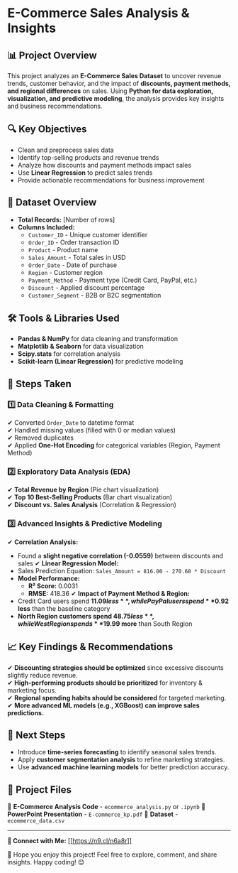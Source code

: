 # E-Commerce Sales Analysis & Insights

## 📊 Project Overview
This project analyzes an **E-Commerce Sales Dataset** to uncover revenue trends, customer behavior, and the impact of **discounts, payment methods, and regional differences** on sales. Using **Python for data exploration, visualization, and predictive modeling**, the analysis provides key insights and business recommendations.

## 🔍 Key Objectives
- Clean and preprocess sales data
- Identify top-selling products and revenue trends
- Analyze how discounts and payment methods impact sales
- Use **Linear Regression** to predict sales trends
- Provide actionable recommendations for business improvement

## 📂 Dataset Overview
- **Total Records:** [Number of rows]
- **Columns Included:**
  - `Customer_ID` - Unique customer identifier
  - `Order_ID` - Order transaction ID
  - `Product` - Product name
  - `Sales_Amount` - Total sales in USD
  - `Order_Date` - Date of purchase
  - `Region` - Customer region
  - `Payment_Method` - Payment type (Credit Card, PayPal, etc.)
  - `Discount` - Applied discount percentage
  - `Customer_Segment` - B2B or B2C segmentation

## 🛠 Tools & Libraries Used
- **Pandas & NumPy** for data cleaning and transformation
- **Matplotlib & Seaborn** for data visualization
- **Scipy.stats** for correlation analysis
- **Scikit-learn (Linear Regression)** for predictive modeling

## 🚀 Steps Taken
### 1️⃣ Data Cleaning & Formatting
✔ Converted `Order_Date` to datetime format  
✔ Handled missing values (filled with 0 or median values)  
✔ Removed duplicates  
✔ Applied **One-Hot Encoding** for categorical variables (Region, Payment Method)

### 2️⃣ Exploratory Data Analysis (EDA)
✔ **Total Revenue by Region** (Pie chart visualization)  
✔ **Top 10 Best-Selling Products** (Bar chart visualization)  
✔ **Discount vs. Sales Analysis** (Correlation & Regression)

### 3️⃣ Advanced Insights & Predictive Modeling
✔ **Correlation Analysis:**
   - Found a **slight negative correlation (-0.0559)** between discounts and sales
✔ **Linear Regression Model:**
   - Sales Prediction Equation: `Sales_Amount = 816.00 - 270.60 * Discount`
   - **Model Performance:**
     - **R² Score:** 0.0031
     - **RMSE:** 418.36
✔ **Impact of Payment Method & Region:**
   - Credit Card users spend **$11.09 less**, while PayPal users spend **$0.92 less** than the baseline category
   - **North Region customers spend $48.75 less**, while West Region spends **$19.99 more** than South Region

## 📈 Key Findings & Recommendations
✔ **Discounting strategies should be optimized** since excessive discounts slightly reduce revenue.  
✔ **High-performing products should be prioritized** for inventory & marketing focus.  
✔ **Regional spending habits should be considered** for targeted marketing.  
✔ **More advanced ML models (e.g., XGBoost) can improve sales predictions.**

## 📌 Next Steps
- Introduce **time-series forecasting** to identify seasonal sales trends.
- Apply **customer segmentation analysis** to refine marketing strategies.
- Use **advanced machine learning models** for better prediction accuracy.

## 🔗 Project Files
📂 **E-Commerce Analysis Code** - `ecommerce_analysis.py` or `.ipynb`
📂 **PowerPoint Presentation** - `E-commerce_kp.pdf`
📂 **Dataset** - `ecommerce_data.csv`

---

**📢 Connect with Me:** [[https://n9.cl/n6a8r]]

🚀 Hope you enjoy this project! Feel free to explore, comment, and share insights. Happy coding! 😊

